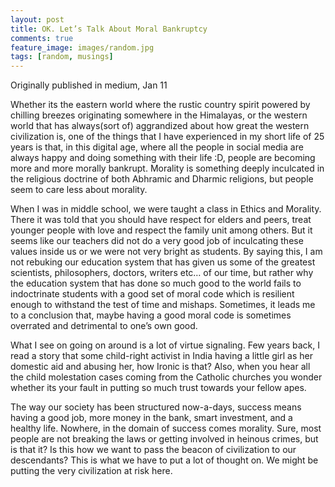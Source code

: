 ```yaml
---
layout: post
title: OK. Let’s Talk About Moral Bankruptcy
comments: true
feature_image: images/random.jpg
tags: [random, musings]
---
```

Originally published in medium, Jan 11

Whether its the eastern world where the rustic country spirit powered by chilling breezes originating somewhere in the Himalayas, or the western world that has always(sort of) aggrandized about how great the western civilization is, one of the things that I have experienced in my short life of 25 years is that, in this digital age, where all the people in social media are always happy and doing something with their life :D, people are becoming more and more morally bankrupt. Morality is something deeply inculcated in the religious doctrine of both Abhramic and Dharmic religions, but people seem to care less about morality.

When I was in middle school, we were taught a class in Ethics and Morality. There it was told that you should have respect for elders and peers, treat younger people with love and respect the family unit among others. But it seems like our teachers did not do a very good job of inculcating these values inside us or we were not very bright as students. By saying this, I am not rebuking our education system that has given us some of the greatest scientists, philosophers, doctors, writers etc… of our time, but rather why the education system that has done so much good to the world fails to indoctrinate students with a good set of moral code which is resilient enough to withstand the test of time and mishaps. Sometimes, it leads me to a conclusion that, maybe having a good moral code is sometimes overrated and detrimental to one’s own good.

What I see on going on around is a lot of virtue signaling. Few years back, I read a story that some child-right activist in India having a little girl as her domestic aid and abusing her, how Ironic is that? Also, when you hear all the child molestation cases coming from the Catholic churches you wonder whether its your fault in putting so much trust towards your fellow apes.

The way our society has been structured now-a-days, success means having a good job, more money in the bank, smart investment, and a healthy life. Nowhere, in the domain of success comes morality. Sure, most people are not breaking the laws or getting involved in heinous crimes, but is that it? Is this how we want to pass the beacon of civilization to our descendants? This is what we have to put a lot of thought on. We might be putting the very civilization at risk here.